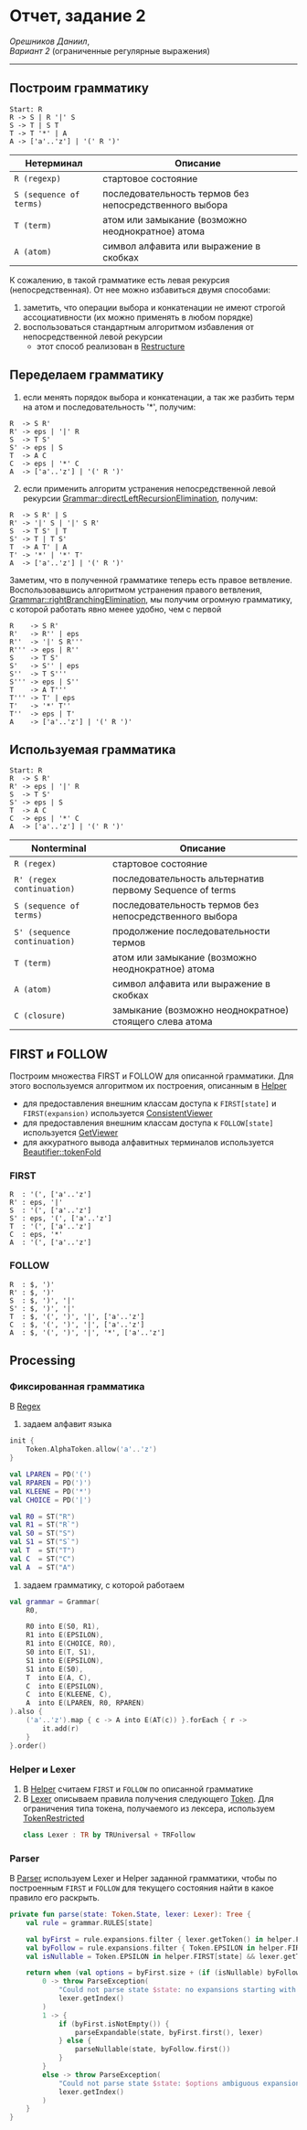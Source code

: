 # Отчет, задание 2

_Орешников Даниил_,\
_Вариант 2_
(ограниченные регулярные выражения)

---

## Построим грамматику

```
Start: R
R -> S | R '|' S
S -> T | S T
T -> T '*' | A
A -> ['a'..'z'] | '(' R ')'
```

| Нетерминал | Описание |
| ---------- | -------- |
| `R (regexp)` | стартовое состояние |
| `S (sequence of terms)` | последовательность термов без непосредственного выбора |
| `T (term)` | атом или замыкание (возможно неоднократное) атома |
| `A (atom)` | символ алфавита или выражение в скобках |

К сожалению, в такой грамматике есть левая рекурсия (непосредственная). 
От нее можно избавиться двумя способами:

1. заметить, что операции выбора и конкатенации не имеют строгой ассоциативности (их можно применять в любом порядке)
2. воспользоваться стандартным алгоритмом избавления от непосредственной левой рекурсии
    * этот способ реализован в [Restructure](src/regex/Restructure.kt)

## Переделаем грамматику

1. если менять порядок выбора и конкатенации, а так же разбить терм на атом и последовательность '*', получим:
```
R  -> S R'
R' -> eps | '|' R
S  -> T S'
S' -> eps | S
T  -> A C
C  -> eps | '*' C
A  -> ['a'..'z'] | '(' R ')'
```

2. если применить алгоритм устранения непосредственной левой рекурсии [Grammar::directLeftRecursionElimination](src/grammar/Grammar.kt), 
получим:
```
R  -> S R' | S
R' -> '|' S | '|' S R'
S  -> T S' | T
S' -> T | T S'
T  -> A T' | A
T' -> '*' | '*' T'
A  -> ['a'..'z'] | '(' R ')'
```

Заметим, что в полученной грамматике теперь есть правое ветвление. 
Воспользовавшись алгоритмом устранения правого ветвления, [Grammar::rightBranchingElimination](src/grammar/Grammar.kt),
мы получим огромную грамматику, c которой работать явно менее удобно, чем с первой
```
R    -> S R'
R'   -> R'' | eps
R''  -> '|' S R'''
R''' -> eps | R''
S    -> T S'
S'   -> S'' | eps
S''  -> T S'''
S''' -> eps | S''
T    -> A T'''
T''' -> T' | eps
T'   -> '*' T''
T''  -> eps | T'
A    -> ['a'..'z'] | '(' R ')'
```

## Используемая грамматика
```
Start: R
R  -> S R'
R' -> eps | '|' R
S  -> T S'
S' -> eps | S
T  -> A C
C  -> eps | '*' C
A  -> ['a'..'z'] | '(' R ')'
```

| Nonterminal | Описание |
| ----------- | -------- |
| `R (regex)` | стартовое состояние |
| `R' (regex continuation)` | последовательность альтернатив первому Sequence of terms |
| `S (sequence of terms)` | последовательность термов без непосредственного выбора |
| `S' (sequence continuation)` | продолжение последовательности термов |
| `T (term)` | атом или замыкание (возможно неоднократное) атома |
| `A (atom)` | символ алфавита или выражение в скобках |
| `C (closure)` | замыкание (возможно неоднократное) стоящего слева атома |

## FIRST и FOLLOW

Построим множества FIRST и FOLLOW для описанной грамматики. 
Для этого воспользуемся алгоритмом их построения, описанным в [Helper](src/parse/Helper.kt)

* для предоставления внешним классам доступа к `FIRST[state]` и `FIRST(expansion)` используется [ConsistentViewer](src/utils/viewer/ConsistentViewer.kt)
* для предоставления внешним классам доступа к `FOLLOW[state]` используется [GetViewer](src/utils/viewer/GetViewer.kt)
* для аккуратного вывода алфавитных терминалов используется [Beautifier::tokenFold](src/utils/Beautifier.kt)

### FIRST
```
R  : '(', ['a'..'z']
R' : eps, '|'
S  : '(', ['a'..'z']
S' : eps, '(', ['a'..'z']
T  : '(', ['a'..'z']
C  : eps, '*'
A  : '(', ['a'..'z']
```

### FOLLOW
```
R  : $, ')'
R' : $, ')'
S  : $, ')', '|'
S' : $, ')', '|'
T  : $, '(', ')', '|', ['a'..'z']
C  : $, '(', ')', '|', ['a'..'z']
A  : $, '(', ')', '|', '*', ['a'..'z']
```

## Processing

### Фиксированная грамматика

В [Regex](src/regex/Regex.kt)
1. задаем алфавит языка
```kotlin
init {
    Token.AlphaToken.allow('a'..'z')
}

val LPAREN = PD('(')
val RPAREN = PD(')')
val KLEENE = PD('*')
val CHOICE = PD('|')

val R0 = ST("R")
val R1 = ST("R`")
val S0 = ST("S")
val S1 = ST("S`")
val T  = ST("T")
val C  = ST("C")
val A  = ST("A")
```
1. задаем грамматику, с которой работаем
```kotlin
val grammar = Grammar(
    R0,

    R0 into E(S0, R1),
    R1 into E(EPSILON),
    R1 into E(CHOICE, R0),
    S0 into E(T, S1),
    S1 into E(EPSILON),
    S1 into E(S0),
    T  into E(A, C),
    C  into E(EPSILON),
    C  into E(KLEENE, C),
    A  into E(LPAREN, R0, RPAREN)
).also {
    ('a'..'z').map { c -> A into E(AT(c)) }.forEach { r ->
        it.add(r)
    }
}.order()
```

### Helper и Lexer

1. В [Helper](src/parse/Helper.kt) считаем `FIRST` и `FOLLOW` по описанной грамматике
2. В [Lexer](src/parse/Lexer.kt) описываем правила получения следующего [Token](src/grammar/Token.kt). 
Для ограничения типа токена, получаемого из лексера, используем [TokenRestricted](src/utils/TokenRestricted.kt)
    ```kotlin
    class Lexer : TR by TRUniversal + TRFollow
    ```

### Parser

В [Parser](src/parse/Parser.kt) используем Lexer и Helper заданной грамматики, 
чтобы по построенным `FIRST` и `FOLLOW` для текущего состояния найти в какое правило его раскрыть.
```kotlin
private fun parse(state: Token.State, lexer: Lexer): Tree {
    val rule = grammar.RULES[state]

    val byFirst = rule.expansions.filter { lexer.getToken() in helper.FIRST(it) }
    val byFollow = rule.expansions.filter { Token.EPSILON in helper.FIRST(it) }
    val isNullable = Token.EPSILON in helper.FIRST[state] && lexer.getToken() in helper.FOLLOW[state]

    return when (val options = byFirst.size + (if (isNullable) byFollow.size else 0)) {
        0 -> throw ParseException(
            "Could not parse state $state: no expansions starting with ${lexer.getToken()}",
            lexer.getIndex()
        )
        1 -> {
            if (byFirst.isNotEmpty()) {
                parseExpandable(state, byFirst.first(), lexer)
            } else {
                parseNullable(state, byFollow.first())
            }
        }
        else -> throw ParseException(
            "Could not parse state $state: $options ambiguous expansions starting with ${lexer.getToken()}",
            lexer.getIndex()
        )
    }
}
```
